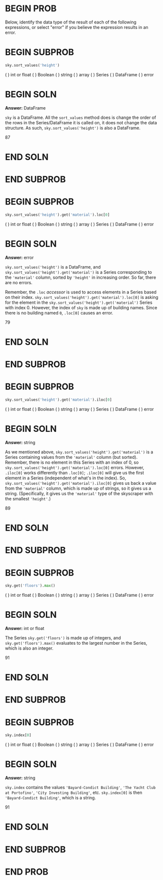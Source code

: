 # BEGIN PROB

Below, identify the data type of the result of each of the following expressions, or select "error" if you believe the expression results in an error.

# BEGIN SUBPROB

```py
sky.sort_values('height')
```

( ) int or float
( ) Boolean
( ) string
( ) array
( ) Series
( ) DataFrame
( ) error

# BEGIN SOLN

**Answer:** DataFrame

`sky` is a DataFrame. All the `sort_values` method does is change the order of the rows in the Series/DataFrame it is called on, it does not change the data structure. As such, `sky.sort_values('height')` is also a DataFrame.

<average>87</average>

# END SOLN

# END SUBPROB

# BEGIN SUBPROB

```py
sky.sort_values('height').get('material').loc[0]
```

( ) int or float
( ) Boolean
( ) string
( ) array
( ) Series
( ) DataFrame
( ) error

# BEGIN SOLN

**Answer:** error

`sky.sort_values('height')` is a DataFrame, and `sky.sort_values('height').get('material')` is a Series corresponding to the `'material'` column, sorted by `'height'` in increasing order. So far, there are no errors.

Remember, the `.loc` _accessor_ is used to access elements in a Series based on their index. `sky.sort_values('height').get('material').loc[0]` is asking for the element in the `sky.sort_values('height').get('material')` Series with index 0. However, the index of `sky` is made up of building names. Since there is no building named `0`,  `.loc[0]` causes an error.

<average>79</average>

# END SOLN

# END SUBPROB

# BEGIN SUBPROB

```py
sky.sort_values('height').get('material').iloc[0]
```

( ) int or float
( ) Boolean
( ) string
( ) array
( ) Series
( ) DataFrame
( ) error

# BEGIN SOLN

**Answer:** string

As we mentioned above, `sky.sort_values('height').get('material')` is a Series containing values from the `'material'` column (but sorted). Remember, there is no element in this Series with an index of 0, so `sky.sort_values('height').get('material').loc[0]` errors. However, `.iloc[0]` works differently than `.loc[0]`; `.iloc[0]` will give us the first element in a Series (independent of what's in the index). So, `sky.sort_values('height').get('material').iloc[0]` gives us back a value from the `'material'` column, which is made up of strings, so it gives us a string. (Specifically, it gives us the `'material'` type of the skyscraper with the smallest `'height'`.)

<average>89</average>

# END SOLN

# END SUBPROB

# BEGIN SUBPROB

```py
sky.get('floors').max()
```

( ) int or float
( ) Boolean
( ) string
( ) array
( ) Series
( ) DataFrame
( ) error

# BEGIN SOLN

**Answer:** int or float

The Series `sky.get('floors')` is made up of integers, and `sky.get('floors').max()` evaluates to the largest number in the Series, which is also an integer.

<average>91</average>

# END SOLN

# END SUBPROB

# BEGIN SUBPROB

```py
sky.index[0]
```

( ) int or float
( ) Boolean
( ) string
( ) array
( ) Series
( ) DataFrame
( ) error

# BEGIN SOLN

**Answer:** string

`sky.index` contains the values `'Bayard-Condict Building'`, `'The Yacht Club at Portofino'`, `'City Investing Building'`, etc. `sky.index[0]` is then `'Bayard-Condict Building'`, which is a string.

<average>91</average>

# END SOLN

# END SUBPROB

# END PROB
